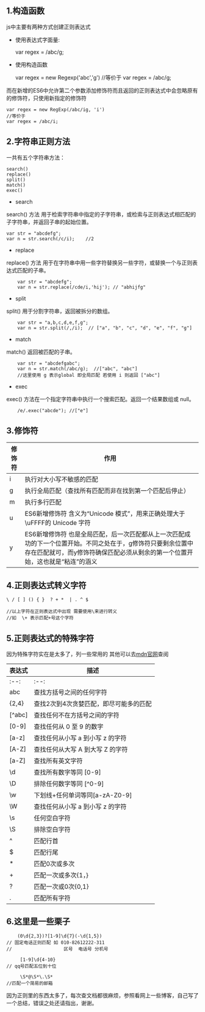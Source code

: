## 1.构造函数 ##
js中主要有两种方式创建正则表达式

 
 - 使用表达式字面量:


	var regex = /abc/g;


 - 使用构造函数

	
	var regex = new Regexp('abc','g') 
	//等价于
	var regex = /abc/g;
	
而在新增的ES6中允许第二个参数添加修饰符而且返回的正则表达式中会忽略原有的修饰符，只使用新指定的修饰符


	var regex = new RegExp(/abc/ig, 'i')
	//等价于
	var regex = /abc/i;

## 2.字符串正则方法 ##
一共有五个字符串方法：

	
	search()
	replace()
	split()
	match()
	exec()



 - search

search() 方法 用于检索字符串中指定的子字符串，或检索与正则表达式相匹配的子字符串，并返回子串的起始位置。


	var str = "abcdefg"; 
	var n = str.search(/c/i);    //2


 - replace
 
replace() 方法 用于在字符串中用一些字符替换另一些字符，或替换一个与正则表达式匹配的子串。

		var str = "abcdefg"; 
		var n = str.replace(/cde/i,'hij'); // "abhijfg"


 - split
 
split() 用于分割字符串，返回被拆分的数组。

	
		var str = "a,b,c,d,e,f,g"; 
		var n = str.split(/,/i);  // ["a", "b", "c", "d", "e", "f", "g"]
	 

 - match
 
match() 返回被匹配的子串。

	
		var str = "abcdefgabc"; 
		var n = str.match(/abc/g);  //["abc", "abc"]
		//这里使用 g 表示global 即全局匹配 若使用 i 则返回 ["abc"] 

	

 - exec
 
exec() 方法在一个指定字符串中执行一个搜索匹配。返回一个结果数组或 null。

    	/e/.exec("abcde"); //["e"]

## 3.修饰符 ##

|    修饰符| 作用|
| ---------- | --- |
| i|  执行对大小写不敏感的匹配 |
| g|  执行全局匹配（查找所有匹配而非在找到第一个匹配后停止） |
| m|  执行多行匹配 |
| u|  ES6新增修饰符 含义为“Unicode 模式”，用来正确处理大于\uFFFF的 Unicode 字符 |
| y|  ES6新增修饰符 也是全局匹配，后一次匹配都从上一次匹配成功的下一个位置开始。不同之处在于，g修饰符只要剩余位置中存在匹配就可，而y修饰符确保匹配必须从剩余的第一个位置开始，这也就是“粘连”的涵义 |

## 4.正则表达式转义字符 ##


	\ / [ ] () { }  ? + *  | . ^ $
	
	//以上字符在正则表达式中出现 需要使用\来进行转义 
	//如  \+ 表示匹配+号这个字符


## 5.正则表达式的特殊字符 ##
因为特殊字符实在是太多了，列一些常用的 其他可以去[mdn官网][1]查阅


|     表达式| 描述|
| ---------- | --- |
| :--: | :--: |
|  abc|  查找方括号之间的任何字符 |
|  {2,4}|  查找2次到4次贪婪匹配，即尽可能多的匹配 |
| \[^abc] |  查找任何不在方括号之间的字符 |
| [0-9]| 查找任何从 0 至 9 的数字 |
| [a-z]| 查找任何从小写 a 到小写 z 的字符  |
| [A-Z]| 查找任何从大写 A 到大写 Z 的字符  |
| [a-Z]| 查找所有英文字符  |
|  \\d|  查找所有数字等同  [0-9] |
| \\D |  排除任何数字等同 \[^0-9] |
|\\w|下划线+任何单词等同[a-zA-Z0-9] |
|\\W| 查找任何从小写 a 到小写 z 的字符  |
|\\s| 任何空白字符  |
|\\S| 排除空白字符  |
|^| 匹配行首|
|$| 匹配行尾|
|*| 匹配0次或多次|
|+| 匹配一次或多次{1，}  |
|?| 匹配一次或0次{0,1} |
|.| 匹配所有字符  |

## 6.这里是一些栗子 ##

	    (0\d{2,3})?[1-9]\d{7}(-\d{1,5})
	// 固定电话正则匹配 如 010-82612222-311
	//                   区号  电话号 分机号
	   
	     [1-9]\d{4-10}
	// qq号匹配五位到十位
	
	     \S*@\S*\.\S*
	//匹配一个简易的邮箱



因为正则里的东西太多了，每次查文档都很麻烦，参照看网上一些博客，自己写了一个总结，错误之处还请指出，谢谢。



  [1]: https://developer.mozilla.org/zh-CN/docs/Web/JavaScript/Reference/Global_Objects/RegExp
